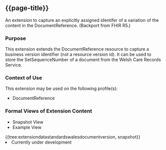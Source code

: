 <div class="warning"><span class="ImplementWarn"></span></div>

## {{page-title}}
An extension to capture an explicitly assigned identifer of a variation of the content in the DocumentReference. (Backport from FHIR R5.)

### Purpose
This extension extends the DocumentReference resource to capture a business version identifier (not a resource version id).  It can be used to store the SetSequenceNumber of a document from the Welsh Care Records Service. 

### Context of Use
This extension may be used on the following profile(s):
- DocumentReference

### Formal Views of Extension Content
<div class="tab-wrap">
  <ul class="tab-head">
    <li class="tablink tab-active" onclick="openCity(this,'tabsnap')" data-target="tabsnap">
      Snapshot View
    </li>
    <li class="tablink" onclick="openCity(this,'tabeg')" data-target="tabeg">
      Example View
    </li>
  </ul>
  <div class="tab-main">
    <div id="tabsnap" class="tabcontent active">      
      {{tree:extensiondatastandardswalesdocumentversion, snapshot}}
    </div>
    <div id="tabeg" class="tabcontent">
      <list>
         <li>Currently under development</li>
      </list>
    </div>
  </div>
</div>